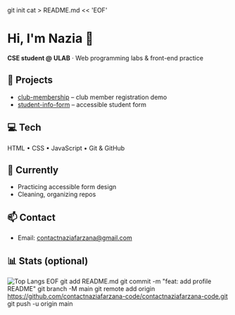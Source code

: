 git init
cat > README.md << 'EOF'
# Hi, I'm Nazia 👋

**CSE student @ ULAB** · Web programming labs & front-end practice

## 🚀 Projects
- [club-membership](https://github.com/contactnaziafarzana-code/Club-membership) – club member registration demo  
- [student-info-form](https://github.com/contactnaziafarzana-code/student-info-form) – accessible student form

## 💻 Tech
HTML • CSS • JavaScript • Git & GitHub

## 🌱 Currently
- Practicing accessible form design
- Cleaning, organizing repos

## 📫 Contact
- Email: contactnaziafarzana@gmail.com  

## 📊 Stats (optional)
![Top Langs](https://img.shields.io/badge/keep-learning-brightgreen)
EOF
git add README.md
git commit -m "feat: add profile README"
git branch -M main
git remote add origin https://github.com/contactnaziafarzana-code/contactnaziafarzana-code.git
git push -u origin main
